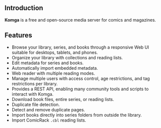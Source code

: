 ## Introduction

**Komga** is a free and open-source media server for comics and magazines.

## Features

- Browse your library, series, and books through a responsive Web UI suitable for desktops, tablets, and phones.
- Organize your library with collections and reading lists.
- Edit metadata for series and books.
- Automatically import embedded metadata.
- Web reader with multiple reading modes.
- Manage multiple users with access control, age restrictions, and tag restrictions per library.
- Provides a REST API, enabling many community tools and scripts to interact with Komga.
- Download book files, entire series, or reading lists.
- Duplicate file detection.
- Detect and remove duplicate pages.
- Import books directly into series folders from outside the library.
- Import ComicRack `.cbl` reading lists.
